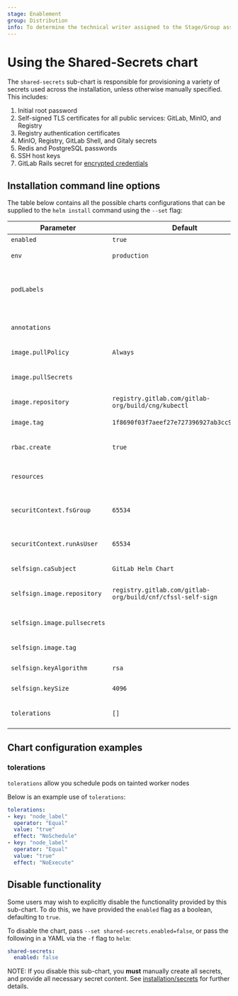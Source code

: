 ```yaml
---
stage: Enablement
group: Distribution
info: To determine the technical writer assigned to the Stage/Group associated with this page, see https://about.gitlab.com/handbook/engineering/ux/technical-writing/#designated-technical-writers
---
```


# Using the Shared-Secrets chart

The `shared-secrets` sub-chart is responsible for provisioning a variety of secrets
used across the installation, unless otherwise manually specified. This includes:

1. Initial root password
1. Self-signed TLS certificates for all public services: GitLab, MinIO, and Registry
1. Registry authentication certificates
1. MinIO, Registry, GitLab Shell, and Gitaly secrets
1. Redis and PostgreSQL passwords
1. SSH host keys
1. GitLab Rails secret for [encrypted credentials](https://docs.gitlab.com/ee/administration/encrypted_configuration.html)

## Installation command line options

The table below contains all the possible charts configurations that can be supplied
to the `helm install` command using the `--set` flag:

| Parameter                  | Default             | Description                         |
| -------------------------- | ------------------- | ----------------------------------- |
| `enabled`                  | `true`              | [See Below](#disable-functionality) |
| `env`                      | `production`        | Rails environment                   |
| `podLabels`                |                     | Supplemental Pod labels. Will not be used for selectors. |
| `annotations`              |                     | Supplemental Pod annotations.       |
| `image.pullPolicy`         | `Always`            | Gitaly image pull policy            |
| `image.pullSecrets`        |                     | Secrets for the image repository    |
| `image.repository`         | `registry.gitlab.com/gitlab-org/build/cng/kubectl` | Gitaly image repository |
| `image.tag`                | `1f8690f03f7aeef27e727396927ab3cc96ac89e7` | Gitaly image tag |
| `rbac.create`              | `true`              | Create RBAC roles and bindings      |
| `resources`                |                     | resource requests, limits           |
| `securitContext.fsGroup`   | `65534`             | User ID to mount filesystems as     |
| `securitContext.runAsUser` | `65534`             | User ID to run the container as     |
| `selfsign.caSubject`       | `GitLab Helm Chart` | selfsign CA Subject                 |
| `selfsign.image.repository` | `registry.gitlab.com/gitlab-org/build/cnf/cfssl-self-sign` | selfsign image repository |
| `selfsign.image.pullsecrets` |                   | Secrets for the image repository    |
| `selfsign.image.tag`       |                     | selfsign image tag                  |
| `selfsign.keyAlgorithm`    | `rsa`               | selfsign cert key algorithm         |
| `selfsign.keySize`         | `4096`              | selfsign cert key size              |
| `tolerations`              | `[]`                | Toleration labels for pod assignment|

## Chart configuration examples

### tolerations

`tolerations` allow you schedule pods on tainted worker nodes

Below is an example use of `tolerations`:

```yaml
tolerations:
- key: "node_label"
  operator: "Equal"
  value: "true"
  effect: "NoSchedule"
- key: "node_label"
  operator: "Equal"
  value: "true"
  effect: "NoExecute"
```

## Disable functionality

Some users may wish to explicitly disable the functionality provided by this sub-chart.
To do this, we have provided the `enabled` flag as a boolean, defaulting to `true`.

To disable the chart, pass `--set shared-secrets.enabled=false`, or pass the following
in a YAML via the `-f` flag to `helm`:

```yaml
shared-secrets:
  enabled: false
```

NOTE:
If you disable this sub-chart, you **must** manually create all secrets,
and provide all necessary secret content. See [installation/secrets](../../installation/secrets.md#manual-secret-creation-optional)
for further details.
